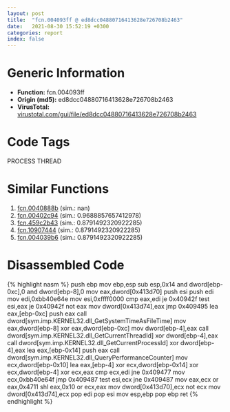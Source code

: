 ```yaml
---
layout: post
title:  "fcn.004093ff @ ed8dcc04880716413628e726708b2463"
date:   2021-08-30 15:52:19 +0300
categories: report
index: false
---
```


# Generic Information
- **Function:** fcn.004093ff
- **Origin (md5):** ed8dcc04880716413628e726708b2463
- **VirusTotal:** [virustotal.com/gui/file/ed8dcc04880716413628e726708b2463][virustotal_ref]

# Code Tags
<span class="tag" id="PROCESS">PROCESS</span>
<span class="tag" id="THREAD">THREAD</span>


# Similar Functions

1. [fcn.0040888b][similar_1_ref] (sim.: nan)
2. [fcn.00402c94][similar_2_ref] (sim.: 0.9688857657412978)
3. [fcn.459c2b43][similar_3_ref] (sim.: 0.8791492320922285)
4. [fcn.10907444][similar_4_ref] (sim.: 0.8791492320922285)
5. [fcn.004039b6][similar_5_ref] (sim.: 0.8791492320922285)


# Disassembled Code

{% highlight nasm %}
push ebp
mov ebp,esp
sub esp,0x14
and dword[ebp-0xc],0
and dword[ebp-8],0
mov eax,dword[0x413d70]
push esi
push edi
mov edi,0xbb40e64e
mov esi,0xffff0000
cmp eax,edi
je 0x40942f
test esi,eax
je 0x40942f
not eax
mov dword[0x413d74],eax
jmp 0x409495
lea eax,[ebp-0xc]
push eax
call dword[sym.imp.KERNEL32.dll_GetSystemTimeAsFileTime]
mov eax,dword[ebp-8]
xor eax,dword[ebp-0xc]
mov dword[ebp-4],eax
call dword[sym.imp.KERNEL32.dll_GetCurrentThreadId]
xor dword[ebp-4],eax
call dword[sym.imp.KERNEL32.dll_GetCurrentProcessId]
xor dword[ebp-4],eax
lea eax,[ebp-0x14]
push eax
call dword[sym.imp.KERNEL32.dll_QueryPerformanceCounter]
mov ecx,dword[ebp-0x10]
lea eax,[ebp-4]
xor ecx,dword[ebp-0x14]
xor ecx,dword[ebp-4]
xor ecx,eax
cmp ecx,edi
jne 0x409477
mov ecx,0xbb40e64f
jmp 0x409487
test esi,ecx
jne 0x409487
mov eax,ecx
or eax,0x4711
shl eax,0x10
or ecx,eax
mov dword[0x413d70],ecx
not ecx
mov dword[0x413d74],ecx
pop edi
pop esi
mov esp,ebp
pop ebp
ret
{% endhighlight %}


[similar_1_ref]: /report/fcn.0040888b@b8b9b802e96d8e813c605554cf6f7018
[similar_2_ref]: /report/fcn.00402c94@df122b321cb85208f7078f98486a1c28
[similar_3_ref]: /report/fcn.459c2b43@284c9c9722cef7520dddfe58806fd72f
[similar_4_ref]: /report/fcn.10907444@2585b133c2e70968905cce13b1fc2654
[similar_5_ref]: /report/fcn.004039b6@e38ba004520fa1a86a35b63e8d5843ef
[virustotal_ref]: https://www.virustotal.com/gui/file/ed8dcc04880716413628e726708b2463